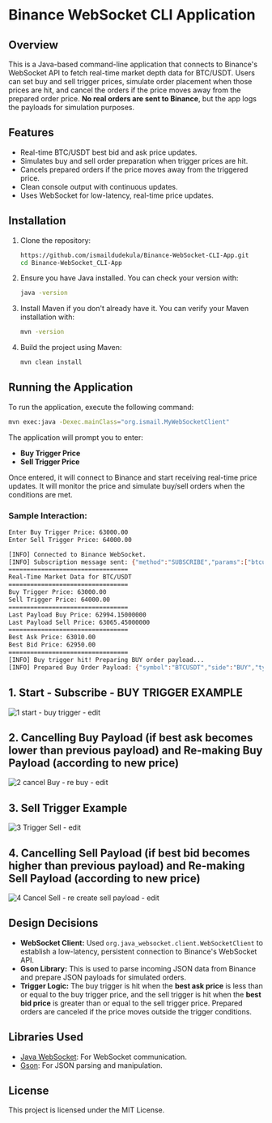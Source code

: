 # Binance WebSocket CLI Application

## Overview

This is a Java-based command-line application that connects to Binance's WebSocket API to fetch real-time market depth data for BTC/USDT. Users can set buy and sell trigger prices, simulate order placement when those prices are hit, and cancel the orders if the price moves away from the prepared order price. **No real orders are sent to Binance**, but the app logs the payloads for simulation purposes.

## Features

- Real-time BTC/USDT best bid and ask price updates.
- Simulates buy and sell order preparation when trigger prices are hit.
- Cancels prepared orders if the price moves away from the triggered price.
- Clean console output with continuous updates.
- Uses WebSocket for low-latency, real-time price updates.

## Installation

1. Clone the repository:
   ```bash
   https://github.com/ismaildudekula/Binance-WebSocket-CLI-App.git
   cd Binance-WebSocket_CLI-App
   ```

2. Ensure you have Java installed. You can check your version with:
   ```bash
   java -version
   ```

3. Install Maven if you don't already have it. You can verify your Maven installation with:
   ```bash
   mvn -version
   ```

4. Build the project using Maven:
   ```bash
   mvn clean install
   ```

## Running the Application

To run the application, execute the following command:
```bash
mvn exec:java -Dexec.mainClass="org.ismail.MyWebSocketClient"
```

The application will prompt you to enter:
- **Buy Trigger Price**
- **Sell Trigger Price**

Once entered, it will connect to Binance and start receiving real-time price updates. It will monitor the price and simulate buy/sell orders when the conditions are met.

### Sample Interaction:

```bash
Enter Buy Trigger Price: 63000.00
Enter Sell Trigger Price: 64000.00

[INFO] Connected to Binance WebSocket.
[INFO] Subscription message sent: {"method":"SUBSCRIBE","params":["btcusdt@depth"],"id":1}
=================================
Real-Time Market Data for BTC/USDT
=================================
Buy Trigger Price: 63000.00
Sell Trigger Price: 64000.00
=================================
Last Payload Buy Price: 62994.15000000
Last Payload Sell Price: 63065.45000000
=================================
Best Ask Price: 63010.00
Best Bid Price: 62950.00
=================================
[INFO] Buy trigger hit! Preparing BUY order payload...
[INFO] Prepared Buy Order Payload: {"symbol":"BTCUSDT","side":"BUY","type":"LIMIT","price":"63000.00","quantity":"0.001","timeInForce":"GTC","orderId":"uuid-1234"}
```
## 1. Start - Subscribe - BUY TRIGGER EXAMPLE
![1 start - buy trigger - edit](https://github.com/user-attachments/assets/8ffa7484-7972-4b58-8d3e-f142c619d66a)

## 2. Cancelling Buy Payload (if best ask becomes lower than previous payload) and Re-making Buy Payload (according to new price)
![2  cancel Buy - re buy - edit](https://github.com/user-attachments/assets/04ee2501-353e-4464-8760-96ace167e080)

## 3. Sell Trigger Example
![3  Trigger Sell - edit](https://github.com/user-attachments/assets/5d550af9-d288-4f2c-ab66-1023370aa826)

##  4. Cancelling Sell Payload (if best bid becomes higher than previous payload) and Re-making Sell Payload (according to new price)
![4  Cancel Sell - re create sell payload - edit](https://github.com/user-attachments/assets/46e8de82-6d63-44a8-b123-24b37e885b5d)

## Design Decisions

- **WebSocket Client:** Used `org.java_websocket.client.WebSocketClient` to establish a low-latency, persistent connection to Binance's WebSocket API.
- **Gson Library:** This is used to parse incoming JSON data from Binance and prepare JSON payloads for simulated orders.
- **Trigger Logic:** The buy trigger is hit when the **best ask price** is less than or equal to the buy trigger price, and the sell trigger is hit when the **best bid price** is greater than or equal to the sell trigger price. Prepared orders are canceled if the price moves outside the trigger conditions.

## Libraries Used

- [Java WebSocket](https://github.com/TooTallNate/Java-WebSocket): For WebSocket communication.
- [Gson](https://github.com/google/gson): For JSON parsing and manipulation.

## License

This project is licensed under the MIT License.
